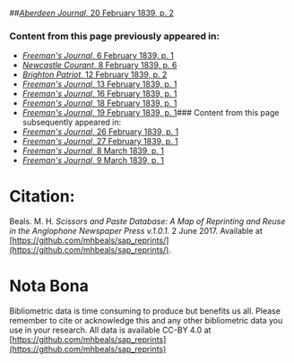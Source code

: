 ##[*Aberdeen Journal*, 20 February 1839, p. 2](https://mhbeals.github.io/sap_html/Aberdeen-Journal/Aberdeen-Journal-20-February-1839-p-2)

### Content from this page previously appeared in:
+ [*Freeman's Journal*, 6 February 1839, p. 1](https://mhbeals.github.io/sap_html/Freeman's-Journal/Freeman's-Journal-6-February-1839-p-1)
+ [*Newcastle Courant*, 8 February 1839, p. 6](https://mhbeals.github.io/sap_html/Newcastle-Courant/Newcastle-Courant-8-February-1839-p-6)
+ [*Brighton Patriot*, 12 February 1839, p. 2](https://mhbeals.github.io/sap_html/Brighton-Patriot/Brighton-Patriot-12-February-1839-p-2)
+ [*Freeman's Journal*, 13 February 1839, p. 1](https://mhbeals.github.io/sap_html/Freeman's-Journal/Freeman's-Journal-13-February-1839-p-1)
+ [*Freeman's Journal*, 16 February 1839, p. 1](https://mhbeals.github.io/sap_html/Freeman's-Journal/Freeman's-Journal-16-February-1839-p-1)
+ [*Freeman's Journal*, 18 February 1839, p. 1](https://mhbeals.github.io/sap_html/Freeman's-Journal/Freeman's-Journal-18-February-1839-p-1)
+ [*Freeman's Journal*, 19 February 1839, p. 1](https://mhbeals.github.io/sap_html/Freeman's-Journal/Freeman's-Journal-19-February-1839-p-1)### Content from this page subsequently appeared in:
+ [*Freeman's Journal*, 26 February 1839, p. 1](https://mhbeals.github.io/sap_html/Freeman's-Journal/Freeman's-Journal-26-February-1839-p-1)
+ [*Freeman's Journal*, 27 February 1839, p. 1](https://mhbeals.github.io/sap_html/Freeman's-Journal/Freeman's-Journal-27-February-1839-p-1)
+ [*Freeman's Journal*, 8 March 1839, p. 1](https://mhbeals.github.io/sap_html/Freeman's-Journal/Freeman's-Journal-8-March-1839-p-1)
+ [*Freeman's Journal*, 9 March 1839, p. 1](https://mhbeals.github.io/sap_html/Freeman's-Journal/Freeman's-Journal-9-March-1839-p-1)
                    
# Citation: 

Beals. M. H. *Scissors and Paste Database: A Map of Reprinting and Reuse in the Anglophone Newspaper Press v.1.0.1.* 2 June 2017. Available at [https://github.com/mhbeals/sap_reprints/](https://github.com/mhbeals/sap_reprints/). 
                    
# Nota Bona

Bibliometric data is time consuming to produce but benefits us all. Please remember to cite or acknowledge this and any other bibliometric data you use in your research. All data is available CC-BY 4.0 at [https://github.com/mhbeals/sap_reprints](https://github.com/mhbeals/sap_reprints)